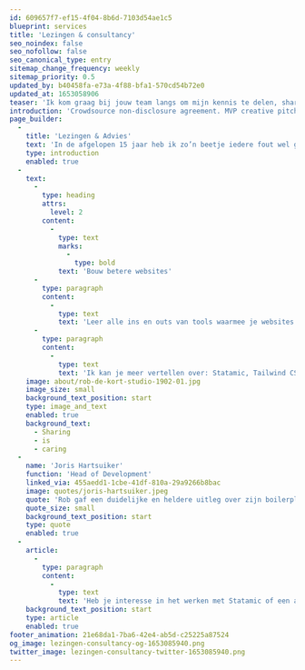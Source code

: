 ```yaml
---
id: 609657f7-ef15-4f04-8b6d-7103d54ae1c5
blueprint: services
title: 'Lezingen & consultancy'
seo_noindex: false
seo_nofollow: false
seo_canonical_type: entry
sitemap_change_frequency: weekly
sitemap_priority: 0.5
updated_by: b40458fa-e73a-4f88-bfa1-570cd54b72e0
updated_at: 1653058906
teaser: 'Ik kom graag bij jouw team langs om mijn kennis te delen, sharing is caring!'
introduction: 'Crowdsource non-disclosure agreement. MVP creative pitch venture startup low hanging fruit hypotheses customer strategy iPad partnership social proof. deployment. Long tail success entrepreneur network effects android. deployment.'
page_builder:
  -
    title: 'Lezingen & Advies'
    text: 'In de afgelopen 15 jaar heb ik zo’n beetje iedere fout wel gemaakt in het programmeerproces. Inmiddels weet ik welke keuzes goed zijn. Hoewel ik gespecialiseerd ben in Statamic, zijn er meer tools die ik gebruik. Ik vertel je organisatie of team er graag alles over, zodat jullie ook nog betere websites kunnen maken.'
    type: introduction
    enabled: true
  -
    text:
      -
        type: heading
        attrs:
          level: 2
        content:
          -
            type: text
            marks:
              -
                type: bold
            text: 'Bouw betere websites'
      -
        type: paragraph
        content:
          -
            type: text
            text: 'Leer alle ins en outs van tools waarmee je websites beter presteren.'
      -
        type: paragraph
        content:
          -
            type: text
            text: 'Ik kan je meer vertellen over: Statamic, Tailwind CSS, AlpineJS, Peak, toegankelijkheid (a11y) en usability.'
    image: about/rob-de-kort-studio-1902-01.jpg
    image_size: small
    background_text_position: start
    type: image_and_text
    enabled: true
    background_text:
      - Sharing
      - is
      - caring
  -
    name: 'Joris Hartsuiker'
    function: 'Head of Development'
    linked_via: 455aedd1-1cbe-41df-810a-29a9266b8bac
    image: quotes/joris-hartsuiker.jpeg
    quote: 'Rob gaf een duidelijke en heldere uitleg over zijn boilerplate Peak en over het gebruik van Statamic. Begin je net met Statamic of met zijn boilerplate Peak, dan is dit een absolute aanrader!'
    quote_size: small
    background_text_position: start
    type: quote
    enabled: true
  -
    article:
      -
        type: paragraph
        content:
          -
            type: text
            text: 'Heb je interesse in het werken met Statamic of een andere developmenttool? Ik geef regelmatig trainingen aan teams en vind het ook ontzettend leuk om een praatje te houden over het ontwikkelen van websites in het algemeen of een specifiek onderdeel. Zo deel ik niet alleen mijn kennis, maar ook mijn enthousiasme.'
    background_text_position: start
    type: article
    enabled: true
footer_animation: 21e68da1-7ba6-42e4-ab5d-c25225a87524
og_image: lezingen-consultancy-og-1653085940.png
twitter_image: lezingen-consultancy-twitter-1653085940.png
---
```


